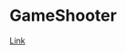 <h1 color="#EF00EE"> GameShooter </h1>

<a href= "https://sharemygame.com/@NguyenCongPhuc/shooter"> Link </a>
